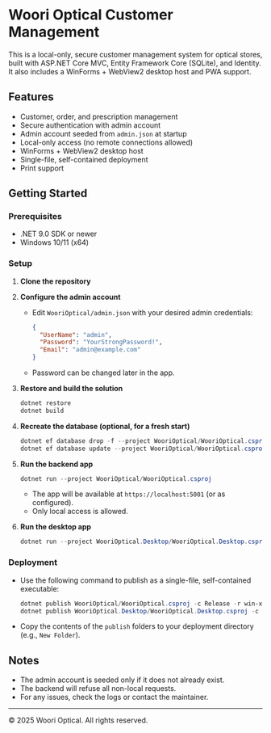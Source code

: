 # Woori Optical Customer Management

This is a local-only, secure customer management system for optical stores, built with ASP.NET Core MVC, Entity Framework Core (SQLite), and Identity. It also includes a WinForms + WebView2 desktop host and PWA support.

## Features
- Customer, order, and prescription management
- Secure authentication with admin account
- Admin account seeded from `admin.json` at startup
- Local-only access (no remote connections allowed)
- WinForms + WebView2 desktop host
- Single-file, self-contained deployment
- Print support

## Getting Started

### Prerequisites
- .NET 9.0 SDK or newer
- Windows 10/11 (x64)

### Setup
1. **Clone the repository**
2. **Configure the admin account**
   - Edit `WooriOptical/admin.json` with your desired admin credentials:
     ```json
     {
       "UserName": "admin",
       "Password": "YourStrongPassword!",
       "Email": "admin@example.com"
     }
     ```
   - Password can be changed later in the app.
3. **Restore and build the solution**
   ```powershell
   dotnet restore
   dotnet build
   ```
4. **Recreate the database (optional, for a fresh start)**
   ```powershell
   dotnet ef database drop -f --project WooriOptical/WooriOptical.csproj
   dotnet ef database update --project WooriOptical/WooriOptical.csproj
   ```
5. **Run the backend app**
   ```powershell
   dotnet run --project WooriOptical/WooriOptical.csproj
   ```
   - The app will be available at `https://localhost:5001` (or as configured).
   - Only local access is allowed.

6. **Run the desktop app**
   ```powershell
   dotnet run --project WooriOptical.Desktop/WooriOptical.Desktop.csproj
   ```

### Deployment
- Use the following command to publish as a single-file, self-contained executable:
  ```powershell
  dotnet publish WooriOptical/WooriOptical.csproj -c Release -r win-x64 --self-contained true /p:PublishSingleFile=true
  dotnet publish WooriOptical.Desktop/WooriOptical.Desktop.csproj -c Release -r win-x64 --self-contained true /p:PublishSingleFile=true
  ```
- Copy the contents of the `publish` folders to your deployment directory (e.g., `New Folder`).

## Notes
- The admin account is seeded only if it does not already exist.
- The backend will refuse all non-local requests.
- For any issues, check the logs or contact the maintainer.

---

© 2025 Woori Optical. All rights reserved.

